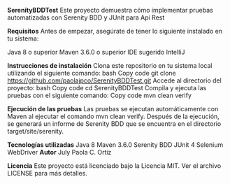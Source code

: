 **SerenityBDDTest**
Este proyecto demuestra cómo implementar pruebas automatizadas con Serenity BDD y JUnit para Api Rest

**Requisitos**
Antes de empezar, asegúrate de tener lo siguiente instalado en tu sistema:

Java 8 o superior
Maven 3.6.0 o superior
IDE sugerido IntelliJ

**Instrucciones de instalación**
Clona este repositorio en tu sistema local utilizando el siguiente comando:
bash
Copy code
git clone https://github.com/paolajpco/SerenityBDDTest.git
Accede al directorio del proyecto:
bash
Copy code
cd SerenityBDDTest
Compila y ejecuta las pruebas con el siguiente comando:
Copy code
mvn clean verify

**Ejecución de las pruebas**
Las pruebas se ejecutan automáticamente con Maven al ejecutar el comando mvn clean verify. Después de la ejecución, se generará un informe de Serenity BDD que se encuentra en el directorio target/site/serenity.

**Tecnologías utilizadas**
Java 8
Maven 3.6.0
Serenity BDD
JUnit 4
Selenium WebDriver
**Autor**
July Paola C. Ortiz

**Licencia**
Este proyecto está licenciado bajo la Licencia MIT. Ver el archivo LICENSE para más detalles.

